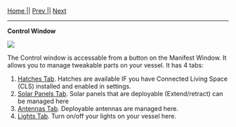 [Home ](https://github.com/PapaJoesSoup/ShipManifest/wiki)|| [Prev ](https://github.com/PapaJoesSoup/ShipManifest/wiki/1.5---Roster-Window)|| [Next](https://github.com/PapaJoesSoup/ShipManifest/wiki/1.6.1-Hatches-Tab)
***
**Control Window**

![](http://i.imgur.com/hoK0gKq.png)

The Control window is accessable from a button on the Manifest Window.  It allows you to manage tweakable parts on your vessel.  It has 4 tabs:

1.  [Hatches Tab](https://github.com/PapaJoesSoup/ShipManifest/wiki/1.6.1-Hatches-Tab).  Hatches are available IF you have Connected Living Space (CLS) installed and enabled in settings.
2.  [Solar Panels Tab](https://github.com/PapaJoesSoup/ShipManifest/wiki/1.6.2-Solar-Panels-Tab).  Solar panels that are deployable (Extend/retract) can be managed here
3.  [Antennas Tab](https://github.com/PapaJoesSoup/ShipManifest/wiki/1.6.3-Antennas-Tab).  Deployable antennas are managed here.
4.  [Lights Tab](https://github.com/PapaJoesSoup/ShipManifest/wiki/1.6.4-Lights-Tab).  Turn on/off your lights on your vessel here.